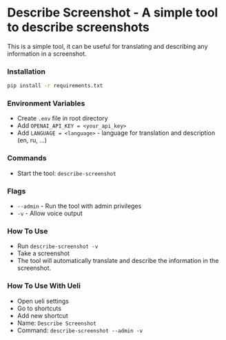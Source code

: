 # Describe Screenshot - A simple tool to describe screenshots

This is a simple tool, it can be useful for translating and describing any information in a screenshot.

### Installation
```bash
pip install -r requirements.txt
```

### Environment Variables
- Create `.env` file in root directory
- Add `OPENAI_API_KEY = <your_api_key>`
- Add `LANGUAGE = <language>` - language for translation and description (en, ru, ...)

### Commands
- Start the tool: `describe-screenshot`

### Flags
- `--admin` - Run the tool with admin privileges
- `-v` - Allow voice output

### How To Use
- Run `describe-screenshot -v`
- Take a screenshot
- The tool will automatically translate and describe the information in the screenshot.

### How To Use With Ueli
- Open ueli settings
- Go to shortcuts
- Add new shortcut
- Name: `Describe Screenshot`
- Command: `describe-screenshot --admin -v`
